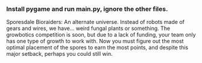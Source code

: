 <h3>Install pygame and run main.py, ignore the other files.</h3>
Sporesdale Bioraiders: An alternate universe. Instead of robots made of gears and wires, we have... weird fungal plants or something. The growbotics competition is soon, but due to a lack of funding,
your team only has one type of growth to work with. Now you must figure out the most optimal placement of the spores to earn the most points, and despite this major setback, perhaps you could still win.

